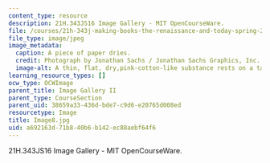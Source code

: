 ```yaml
---
content_type: resource
description: 21H.343JS16 Image Gallery - MIT OpenCourseWare.
file: /courses/21h-343j-making-books-the-renaissance-and-today-spring-2016/a692163d71b840b6b142ec88aebf64f6_Image8.jpg
file_type: image/jpeg
image_metadata:
  caption: A piece of paper dries.
  credit: Photograph by Jonathan Sachs / Jonathan Sachs Graphics, Inc.
  image-alt: A thin, flat, dry,pink-cotton-like substance rests on a table.
learning_resource_types: []
ocw_type: OCWImage
parent_title: Image Gallery II
parent_type: CourseSection
parent_uid: 38659a33-436d-bde7-c9d6-e20765d008ed
resourcetype: Image
title: Image8.jpg
uid: a692163d-71b8-40b6-b142-ec88aebf64f6
---
```

21H.343JS16 Image Gallery - MIT OpenCourseWare.

